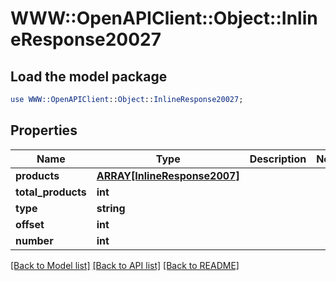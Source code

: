 # WWW::OpenAPIClient::Object::InlineResponse20027

## Load the model package
```perl
use WWW::OpenAPIClient::Object::InlineResponse20027;
```

## Properties
Name | Type | Description | Notes
------------ | ------------- | ------------- | -------------
**products** | [**ARRAY[InlineResponse2007]**](InlineResponse2007.md) |  | 
**total_products** | **int** |  | 
**type** | **string** |  | 
**offset** | **int** |  | 
**number** | **int** |  | 

[[Back to Model list]](../README.md#documentation-for-models) [[Back to API list]](../README.md#documentation-for-api-endpoints) [[Back to README]](../README.md)


